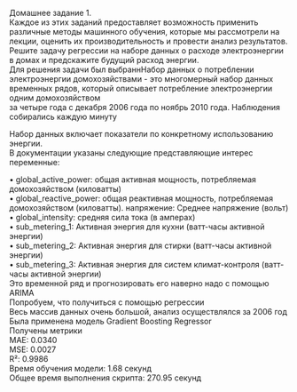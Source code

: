 Домашнее задание 1.  
Каждое из этих заданий предоставляет возможность применить различные методы машинного обучения, которые мы рассмотрели на лекции, оценить их производительность и провести анализ результатов.  
Решите задачу регрессии на наборе данных о расходе электроэнергии в домах и предскажите будущий расход энергии.  
Для решения задачи был выбраннНабор данных о потреблении электроэнергии домохозяйствами - это многомерный набор данных временных рядов, который описывает потребление электроэнергии одним домохозяйством  
за четыре года с декабря 2006 года по ноябрь 2010 года. Наблюдения собирались каждую минуту  

  Набор данных включает показатели по конкретному использованию энергии.  
В документации указаны следующие представляющие интерес переменные:  

•	global_active_power: общая активная мощность, потребляемая домохозяйством (киловатты)  
•	global_reactive_power: общая реактивная мощность, потребляемая домохозяйством (киловатты). напряжение: Среднее напряжение (вольт)  
•	global_intensity: средняя сила тока (в амперах)  
•	sub_metering_1: Активная энергия для кухни (ватт-часы активной энергии)  
•	sub_metering_2: Активная энергия для стирки (ватт-часы активной энергии)  
•	sub_metering_3: Активная энергия для систем климат-контроля (ватт-часы активной энергии)  
Это временной ряд и прогнозировать его наверно надо с помощью ARIMA  
Попробуем, что получиться с помощью регрессии  
Весь массив данных очень большой, анализ осуществлялся за 2006 год  
Была применена модель Gradient Boosting Regressor  
Получены метрики  
MAE: 0.0340  
MSE: 0.0027  
R²: 0.9986  
Время обучения модели: 1.68 секунд  
Общее время выполнения скрипта: 270.95 секунд  


